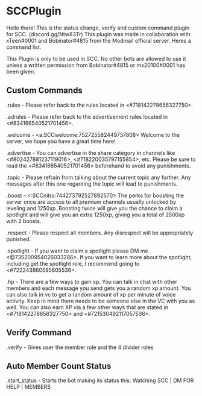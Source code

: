 # SCCPlugin

Hello there! This is the status change, verify and custom command plugin for SCC. (discord.gg/Ntw83Tr)
This plugin was made in collaboration with xTeen#0001 and Bobinator#4815 from the Modmail official server.
Heres a command list.

This Plugin is only to be used in SCC. No other bots are allowed to use it unless a written permission from Bobinator#4815 or mx20100#0001 has been given.

## Custom Commands
.rules  -  Please refer back to the rules located in <#718142278656327750>.

.adrules  -  Please refer back to the advertisement rules located in <#834166540521701456>.

.welcome  -  <a:SCCwelcome:752725582449737808> Welcome to the server, we hope you have a great time here!

.advertise   -  You can advertise in the share category in channels like <#802427881237119016>, <#718220035797155854>, etc. Please be sure to read the <#834166540521701456> beforehand to avoid any punishments.

.topic  -  Please refrain from talking about the current topic any further. Any messages after this one regarding the topic will lead to punishments.

.boost  -  <:SCCnitro:744273792527892570> The perks for boosting the server once are access to all premium channels usually unlocked by leveling and 1250xp. Boosting twice will give you the chance to claim a spotlight and will give you an extra 1250xp, giving you a total of 2500xp with 2 boosts.

.respect  -  Please respect all members. Any disrespect will be appropriately punished.

.spotlight  -  If you want to claim a spotlight please DM me <@735200954026033286>. If you want to learn more about the spotlight, including get the spotlight role, I recommend going to <#722243860595605536>.

.hp - There are a few ways to gain xp. You can talk in chat with other members and each message you send gets you a random xp amount. You can also talk in vc to get a random amount of xp per minute of voice activity. Keep in mind there needs to be someone else in the VC with you as well. You can also earn XP via a few other ways that are stated in <#718142278656327750> and <#721530492117057536>.

## Verify Command

.verify - Gives user the member role and the 4 divider roles

## Auto Member Count Status

.start_status - Starts the bot making its status this: Watching SCC | DM FOR HELP | <membercount> MEMBERS

